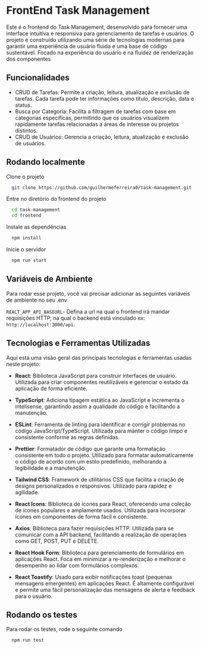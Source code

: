 
# FrontEnd Task Management

Este é o frontend do Task Management, desenvolvido para fornecer uma interface intuitiva e responsiva para gerenciamento de tarefas e usuários. O projeto é construído utilizando uma série de tecnologias modernas para garantir uma experiência de usuário fluida e uma base de código sustentável. Focado na experiência do usuário e na fluidez de renderização dos componentes

## Funcionalidades

- CRUD de Tarefas: Permite a criação, leitura, atualização e exclusão de tarefas. Cada tarefa pode ter informações como título, descrição, data e status.
- Busca por Categoria: Facilita a filtragem de tarefas com base em categorias específicas, permitindo que os usuários visualizem rapidamente tarefas relacionadas a áreas de interesse ou projetos distintos.
- CRUD de Usuários: Gerencia a criação, leitura, atualização e exclusão de usuários.


## Rodando localmente

Clone o projeto

```bash
  git clone https://github.com/guilhermeferreira0/task-management.git
```

Entre no diretório do frontend do projeto

```bash
  cd task-management
  cd frontend
```

Instale as dependências

```bash
  npm install
```

Inicie o servidor

```bash
  npm run start
```


## Variáveis de Ambiente

Para rodar esse projeto, você vai precisar adicionar as seguintes variáveis de ambiente no seu .env

`REACT_APP_API_BASEURL`- Defina a url na qual o frontend irá mandar requisições HTTP, na qual o backend está vinculado ex: `http://localhost:3000/api`. 




## Tecnologias e Ferramentas Utilizadas

Aqui está uma visão geral das principais tecnologias e ferramentas usadas neste projeto:

- **React**: Biblioteca JavaScript para construir interfaces de usuário. Utilizada para criar componentes reutilizáveis e gerenciar o estado da aplicação de forma eficiente.

- **TypeScript**: Adiciona tipagem estática ao JavaScript e incrementa o intelisense, garantindo assim a qualidade do código e facilitando a manutenção.

- **ESLint**: Ferramenta de linting para identificar e corrigir problemas no código JavaScript/TypeScript. Utilizada para manter o código limpo e consistente conforme as regras definidas.

- **Prettier**: Formatador de código que garante uma formatação consistente em todo o projeto. Utilizado para formatar automaticamente o código de acordo com um estilo predefinido, melhorando a legibilidade e a manutenção.

- **Tailwind CSS**: Framework de utilitários CSS que facilita a criação de designs personalizados e responsivos. Utilizado para rapidez e agilidade.

- **React Icons**: Biblioteca de ícones para React, oferecendo uma coleção de ícones populares e amplamente usados. Utilizada para incorporar ícones em componentes de forma fácil e consistente.

- **Axios**: Biblioteca para fazer requisições HTTP. Utilizada para se comunicar com a API backend, facilitando a realização de operações como GET, POST, PUT e DELETE.

- **React Hook Form**: Biblioteca para gerenciamento de formulários em aplicações React. Foca em minimizar a re-renderização e melhorar o desempenho ao lidar com formulários complexos.

- **React Toastify**: Usado para exibir notificações toast (pequenas mensagens emergentes) em aplicações React. É altamente configurável e permite uma fácil personalização das mensagens de alerta e feedback para o usuário.

## Rodando os testes

Para rodar os testes, rode o seguinte comando

```bash
  npm run test
```

